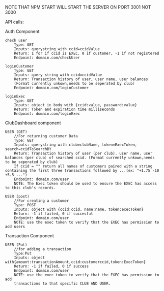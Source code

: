 NOTE THAT NPM START WILL START THE SERVER ON PORT 3001 NOT 3000

API calls:

Auth Component

    check user
        Type: GET
        Inputs: querystring with ccid=ccidValue
        Return: 1 for if ccid is EXEC, 0 if customer, -1 if not registered
        Endpoint: domain.com/checkUser

    loginCustomer
        Type: GET
        Inputs: query string with ccid=ccidValue
        Return: Transaction history of user, user name, user balances
        (Format currently unkown,needs to be seperated by club)
        Endpoint: domain.com/loginCustomer

    loginExec
        Type: GET
        Inputs: object in body with {ccid:value, password:value}
        Return: Token and expiration time milliseconds
        Endpoint: domain.com/loginExec

ClubDashboard component

    USER (GET)
        //For returning customer Data
        Type: GET
        Inputs: querystring with club=clubName, token=ExecToken, search=ccidToSearchBY
        Return: Transaction history of user (per club), user name, user balances (per club) of searched ccid. (Format currently unkown,needs to be seperated by club)
        If ccid = "" return all names of customers paired with a string containing the first three transactions followed by ...(ex: "+1.75 -10 +5.5 ...")
        Endpoint: domain.com/user
        NOTE: The Exec token should be used to ensure the EXEC has access to this club's records.

    USER (post) 
        //For creating a customer 
        Type: POST
        Inputs: object with {ccid:ccid, name:name, token:execToken}
        Return: -1 if failed, 0 if succesful
        Endpoint: domain.com/user
        NOTE: use the exec token to verify that the EXEC has permission to add users

Transaction Component

    USER (Put)
        //for adding a transaction
        Type:Put
        Inputs: object with{amount:transactionAmount,ccid:customerccid,token:ExecToken}
        Return: -1 if failed, 0 if success
        Endpoint: domain.com/user
        NOTE: use the exec token to verify that the EXEC has permission to add
        transactions to that specific CLUB AND USER.

